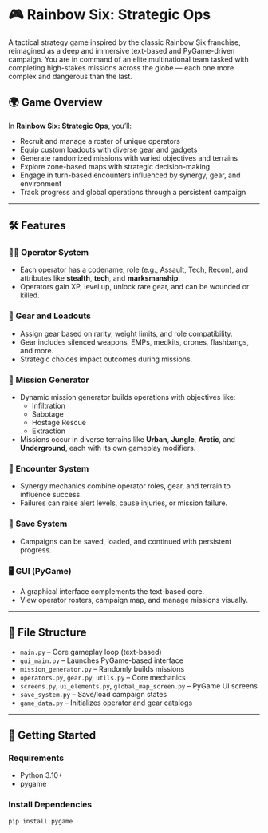 # 🎮 Rainbow Six: Strategic Ops

A tactical strategy game inspired by the classic Rainbow Six franchise, reimagined as a deep and immersive text-based and PyGame-driven campaign. You are in command of an elite multinational team tasked with completing high-stakes missions across the globe — each one more complex and dangerous than the last.

## 🌍 Game Overview

In **Rainbow Six: Strategic Ops**, you’ll:

- Recruit and manage a roster of unique operators
- Equip custom loadouts with diverse gear and gadgets
- Generate randomized missions with varied objectives and terrains
- Explore zone-based maps with strategic decision-making
- Engage in turn-based encounters influenced by synergy, gear, and environment
- Track progress and global operations through a persistent campaign

---

## 🛠 Features

### 🧑‍✈️ Operator System

- Each operator has a codename, role (e.g., Assault, Tech, Recon), and attributes like **stealth**, **tech**, and **marksmanship**.
- Operators gain XP, level up, unlock rare gear, and can be wounded or killed.

### 🔫 Gear and Loadouts

- Assign gear based on rarity, weight limits, and role compatibility.
- Gear includes silenced weapons, EMPs, medkits, drones, flashbangs, and more.
- Strategic choices impact outcomes during missions.

### 🧭 Mission Generator

- Dynamic mission generator builds operations with objectives like:
  - Infiltration
  - Sabotage
  - Hostage Rescue
  - Extraction
- Missions occur in diverse terrains like **Urban**, **Jungle**, **Arctic**, and **Underground**, each with its own gameplay modifiers.

### 🧠 Encounter System

- Synergy mechanics combine operator roles, gear, and terrain to influence success.
- Failures can raise alert levels, cause injuries, or mission failure.

### 💾 Save System

- Campaigns can be saved, loaded, and continued with persistent progress.

### 🖥️ GUI (PyGame)

- A graphical interface complements the text-based core.
- View operator rosters, campaign map, and manage missions visually.

---

## 🧩 File Structure

- `main.py` – Core gameplay loop (text-based)
- `gui_main.py` – Launches PyGame-based interface
- `mission_generator.py` – Randomly builds missions
- `operators.py`, `gear.py`, `utils.py` – Core mechanics
- `screens.py`, `ui_elements.py`, `global_map_screen.py` – PyGame UI screens
- `save_system.py` – Save/load campaign states
- `game_data.py` – Initializes operator and gear catalogs

---

## 🚀 Getting Started

### Requirements

- Python 3.10+
- pygame

### Install Dependencies

```bash
pip install pygame
